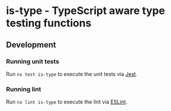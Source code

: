 # is-type - TypeScript aware type testing functions

## Development

### Running unit tests

Run `nx test is-type` to execute the unit tests via [Jest](https://jestjs.io).

### Running lint

Run `nx lint is-type` to execute the lint via [ESLint](https://eslint.org/).
